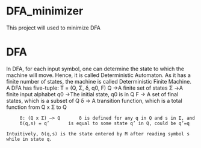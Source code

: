 # DFA_minimizer
This project will used to minimize DFA

# DFA 
In DFA, for each input symbol, one can determine the state to which the machine will move. Hence, it is called Deterministic Automaton. As it has a finite number of states, the machine is called Deterministic Finite Machine.
A DFA has five-tuple:
	T = (Q, Σ, δ, q0, F)
	Q	->A finite set of states
	Σ	->A finite input alphabet
	q0	->The initial state, q0 is in Q
	F	-> A set of final states, which is a subset of Q
	δ	-> A transition function, which is a total function from Q x Σ to Q
  
		 δ: (Q x Σ) –> Q	   δ is defined for any q in Q and s in Σ, and 
		 δ(q,s) = q’	   is equal to some state q’ in Q, could be q’=q

	Intuitively, δ(q,s) is the state entered by M after reading symbol s while in state q.

